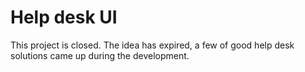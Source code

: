 # Help desk UI

This project is closed.
The idea has expired, a few of good help desk solutions came up during the development.
